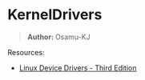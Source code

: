 # KernelDrivers

> <b>Author: </b> Osamu-KJ

Resources:
<ul>
<li><a href="https://lwn.net/Kernel/LDD3/">Linux Device Drivers - Third Edition</a></li>
</ul>
